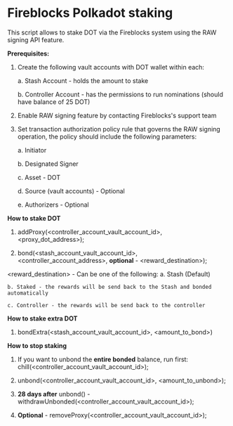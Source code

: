 # Fireblocks Polkadot staking 

This script allows to stake DOT via the Fireblocks system using the RAW signing API feature.

**Prerequisites:**

1. Create the following vault accounts with DOT wallet within each:

    a. Stash Account - holds the amount to stake

    b. Controller Account - has the permissions to run nominations (should have balance of 25 DOT)

2. Enable RAW signing feature by contacting Fireblocks's support team

3. Set transaction authorization policy rule that governs the RAW signing operation, the policy should include the following parameters:

    a. Initiator

    b. Designated Signer

    c. Asset - DOT

    d. Source (vault accounts) - Optional

    e. Authorizers - Optional

**How to stake DOT**

1. addProxy(<controller_account_vault_account_id>, <proxy_dot_address>);

2. bond(<stash_account_vault_account_id>, <controller_account_address>, **optional** - <reward_destination>);

<reward_destination> - Can be one of the following:
    a. Stash (Default)

    b. Staked - the rewards will be send back to the Stash and bonded automatically

    c. Controller - the rewards will be send back to the controller

**How to stake extra DOT**
1. bondExtra(<stash_account_vault_account_id>, <amount_to_bond>)

**How to stop staking**

1. If you want to unbond the **entire bonded** balance, run first: chill(<controller_account_vault_account_id>);

2. unbond(<controller_account_vault_account_id>, <amount_to_unbond>);

3. **28 days after** unbond() - withdrawUnbonded(<controller_account_vault_account_id>);

4. **Optional** - removeProxy(<controller_account_vault_account_id>);
